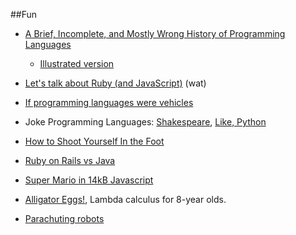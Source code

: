 ##Fun

-  [A Brief, Incomplete, and Mostly Wrong History of Programming Languages](http://james-iry.blogspot.com/2009/05/brief-incomplete-and-mostly-wrong.html)
	-  [Illustrated version](http://thequickword.wordpress.com/2014/02/16/james-irys-history-of-programming-languages-illustrated-with-pictures-and-large-fonts/)

-  [Let's talk about Ruby (and JavaScript)](https://www.destroyallsoftware.com/talks/wat) (wat)
-  [If programming languages were vehicles](http://crashworks.org/if_programming_languages_were_vehicles/)
-  Joke Programming Languages: [Shakespeare](http://shakespearelang.sourceforge.net/), [Like, Python](http://www.staringispolite.com/likepython/)
-  [How to Shoot Yourself In the Foot](http://www-users.cs.york.ac.uk/~susan/joke/foot.htm)
-  [Ruby on Rails vs Java](http://www.youtube.com/watch?v=PQbuyKUaKFo)
-  [Super Mario in 14kB Javascript](http://blog.nihilogic.dk/2008/04/super-mario-in-14kb-javascript.html)
-  [Alligator Eggs!](http://worrydream.com/AlligatorEggs/), Lambda calculus for 8-year olds.
-  [Parachuting robots](http://david-peter.de/parachuting-robots/)
